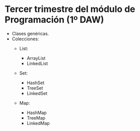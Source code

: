 # Tercer trimestre del módulo de Programación (1º DAW)

- Clases genéricas.
- Colecciones: 
  -  List:
        -  ArrayList
        -  LinkedList
    
  -  Set:
        -  HashSet
        -  TreeSet
        -  LinkedSet
    
  -  Map:
        -  HashMap
        -  TreeMap
        -  LinkedMap



